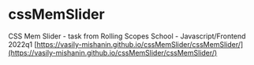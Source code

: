 # cssMemSlider

CSS Mem Slider - task from Rolling Scopes School - Javascript/Frontend 2022q1
[https://vasily-mishanin.github.io/cssMemSlider/cssMemSlider/](https://vasily-mishanin.github.io/cssMemSlider/cssMemSlider/)
